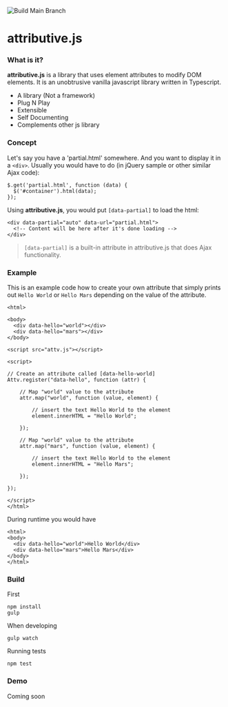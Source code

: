![Build Main Branch](https://github.com/bingzer/attributive.js/workflows/Build%20Main%20Branch/badge.svg)

# attributive.js

### What is it?
**attributive.js** is a library that uses element attributes to modify DOM elements.
It is an unobtrusive vanilla javascript library written in Typescript.

* A library (Not a framework)
* Plug N Play
* Extensible
* Self Documenting
* Complements other js library

### Concept
Let's say you have a 'partial.html' somewhere.
And you want to display it in a `<div>`.
Usually you would have to do (in jQuery sample or other similar Ajax code):
```
$.get('partial.html', function (data) {
  $('#container').html(data);
});
```
Using **attributive.js**, you would put `[data-partial]` to load the html:
```
<div data-partial="auto" data-url="partial.html">
  <!-- Content will be here after it's done loading -->
</div>
```
> `[data-partial]` is a built-in attribute in attributive.js that does Ajax functionality.


### Example

This is an example code how to create your own attribute that simply prints out `Hello World` or `Hello Mars` depending on the value of the attribute.
```
<html>

<body>
  <div data-hello="world"></div>
  <div data-hello="mars"></div>
</body>

<script src="attv.js"></script>

<script>

// Create an attribute called [data-hello-world]
Attv.register("data-hello", function (attr) {

    // Map "world" value to the attribute
    attr.map("world", function (value, element) {

        // insert the text Hello World to the element
        element.innerHTML = "Hello World";

    });

    // Map "world" value to the attribute
    attr.map("mars", function (value, element) {        

        // insert the text Hello World to the element
        element.innerHTML = "Hello Mars";
        
    });

});

</script>
</html>
```

During runtime you would have 

```
<html>
<body>
  <div data-hello="world">Hello World</div>
  <div data-hello="mars">Hello Mars</div>
</body>
</html>
```

### Build
First

```
npm install
gulp
```

When developing
```
gulp watch
```

Running tests
```
npm test
```

### Demo
Coming soon

